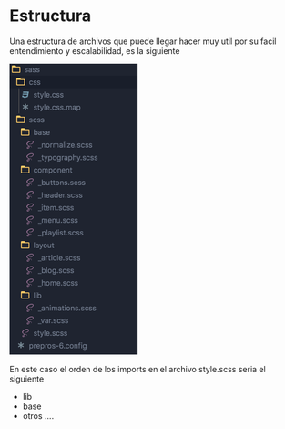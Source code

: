 # Estructura 

Una estructura de archivos que puede llegar hacer muy util por su facil entendimiento 
y escalabilidad, es la siguiente

![strucutre](./images/estructura.png)


En este caso el orden de los imports en el 
archivo style.scss seria el siguiente

- lib
- base
- otros ....